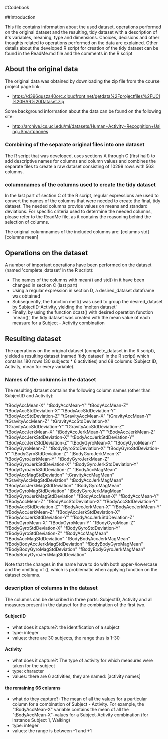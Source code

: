 #Codebook

##Introduction

This file contains information about the used dataset, operations performed on the original dataset and the resulting, tidy dataset with a description of it's variables, meaning, type and dimensions. Choices, decisions and other thoughts related to operations performed on the data are explained. Other details about the developed R script for creation of the tidy dataset can be found in the ReadMe.md file and the comments in the R script

## About the original data

The original data was obtained by downloading the zip file from the course project page link:
* https://d396qusza40orc.cloudfront.net/getdata%2Fprojectfiles%2FUCI%20HAR%20Dataset.zip

Some background information about the data can be found on the following site:
* http://archive.ics.uci.edu/ml/datasets/Human+Activity+Recognition+Using+Smartphones

### Combining of the separate original files into one dataset

The R script that was developed, uses sections A through C (first half) to add descriptive names for columns and column values and combines the separate files to create a raw dataset consisting of 10299 rows with 563 columns. 

### columnnames of the columns used to create the tidy dataset

In the last part of section C of the R script, regular expressions are used to convert the names of the columns that were needed to create the final, tidy dataset. The needed columns provide values on means and standard deviations. For specific criteria used to determine the needed columns, please refer to the ReadMe file, as it contains the reasoning behind the selection of columns. 

The original columnnames of the included columns are:
[columns std]
[columns mean]


## Operations on the dataset

A number of important operations have been performed on the dataset (named 'complete_dataset' in the R script):

* The names of the columns with mean() and std() in it have been changed in section C (last part)
* Using a regular expression in section D, a desired_dataset dataframe was obtained
* Subsequently, the function melt() was used to group the desired_dataset by SubjectID-Activity, yielding the 'molten dataset'
* Finally, by using the function dcast() with desired operation function 'mean()', the tidy dataset was created with the mean value of each measure for a Subject - Activity combination

## Resulting dataset

The operations on the original dataset (complete_dataset in the R script), yielded a resulting dataset (named 'tidy dataset' in the R script) which contains 180 rows (30 subjects * 6 activities) and 68 columns (Subject ID, Activity, mean for every variable). 

### Names of the columns in the dataset

The resulting dataset contains the following column names (other than SubjectID and Activity):

"tBodyAccMean-X" "tBodyAccMean-Y" "tBodyAccMean-Z" "tBodyAccStdDeviation-X" "tBodyAccStdDeviation-Y" "tBodyAccStdDeviation-Z" "tGravityAccMean-X" "tGravityAccMean-Y" "tGravityAccMean-Z" "tGravityAccStdDeviation-X" "tGravityAccStdDeviation-Y" "tGravityAccStdDeviation-Z" "tBodyAccJerkMean-X" "tBodyAccJerkMean-Y" "tBodyAccJerkMean-Z" "tBodyAccJerkStdDeviation-X" "tBodyAccJerkStdDeviation-Y" "tBodyAccJerkStdDeviation-Z" "tBodyGyroMean-X" "tBodyGyroMean-Y" "tBodyGyroMean-Z" "tBodyGyroStdDeviation-X" "tBodyGyroStdDeviation-Y" "tBodyGyroStdDeviation-Z" "tBodyGyroJerkMean-X" "tBodyGyroJerkMean-Y" "tBodyGyroJerkMean-Z" "tBodyGyroJerkStdDeviation-X" "tBodyGyroJerkStdDeviation-Y" "tBodyGyroJerkStdDeviation-Z" "tBodyAccMagMean" "tBodyAccMagStdDeviation" "tGravityAccMagMean" "tGravityAccMagStdDeviation" "tBodyAccJerkMagMean" "tBodyAccJerkMagStdDeviation" "tBodyGyroMagMean" "tBodyGyroMagStdDeviation" "tBodyGyroJerkMagMean" "tBodyGyroJerkMagStdDeviation" "fBodyAccMean-X" "fBodyAccMean-Y" "fBodyAccMean-Z" "fBodyAccStdDeviation-X" "fBodyAccStdDeviation-Y" "fBodyAccStdDeviation-Z" "fBodyAccJerkMean-X" "fBodyAccJerkMean-Y" "fBodyAccJerkMean-Z" "fBodyAccJerkStdDeviation-X" "fBodyAccJerkStdDeviation-Y" "fBodyAccJerkStdDeviation-Z" "fBodyGyroMean-X" "fBodyGyroMean-Y" "fBodyGyroMean-Z" "fBodyGyroStdDeviation-X" "fBodyGyroStdDeviation-Y" "fBodyGyroStdDeviation-Z" "fBodyAccMagMean" "fBodyAccMagStdDeviation" "fBodyBodyAccJerkMagMean" "fBodyBodyAccJerkMagStdDeviation" "fBodyBodyGyroMagMean" "fBodyBodyGyroMagStdDeviation" "fBodyBodyGyroJerkMagMean" "fBodyBodyGyroJerkMagStdDeviation"


Note that the changes in the name have to do with both upper-/lowercase and the omitting of (), which is problematic when applying function on the dataset columns.

### description of columns in the dataset

The columns can be described in three parts: SubjectID, Activity and all measures present in the dataset for the combination of the first two.

#### SubjectID

* what does it capture?: the identification of a subject
* type: integer
* values: there are 30 subjects, the range thus is 1-30

#### Activity

* what does it capture?: The type of activity for which measures were taken for the subject
* type: character
* values: there are 6 activities, they are named: [activity names]

#### the remaining 66 columns

* what do they capture?: The mean of all the values for a particular column for a combination of Subject - Activity. For example, the "tBodyAccMean-X" variable contains the mean of all the "tBodyAccMean-X"-values for a Subject-Activity combination (for instance Subject 1, Walking)
* type: integer
* values: the range is between -1 and +1

